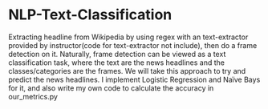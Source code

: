 # NLP-Text-Classification
Extracting headline from Wikipedia by using regex with an text-extractor provided by instructor(code for text-extractor not include), then do a frame detection on it. 
Naturally, frame detection can be viewed as a text classification task, where the text are the news headlines and the classes/categories are the frames. We will take this approach to try and predict the news headlines.
I implement Logistic Regression and Naïve Bays for it, and also write my own code to calculate the accuracy in our_metrics.py
